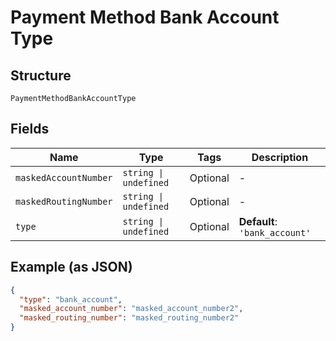 
# Payment Method Bank Account Type

## Structure

`PaymentMethodBankAccountType`

## Fields

| Name | Type | Tags | Description |
|  --- | --- | --- | --- |
| `maskedAccountNumber` | `string \| undefined` | Optional | - |
| `maskedRoutingNumber` | `string \| undefined` | Optional | - |
| `type` | `string \| undefined` | Optional | **Default**: `'bank_account'` |

## Example (as JSON)

```json
{
  "type": "bank_account",
  "masked_account_number": "masked_account_number2",
  "masked_routing_number": "masked_routing_number2"
}
```

